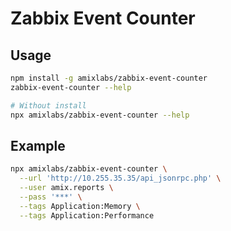 # Zabbix Event Counter

## Usage

```sh
npm install -g amixlabs/zabbix-event-counter
zabbix-event-counter --help

# Without install
npx amixlabs/zabbix-event-counter --help
```

## Example

```sh
npx amixlabs/zabbix-event-counter \
  --url 'http://10.255.35.35/api_jsonrpc.php' \
  --user amix.reports \
  --pass '***' \
  --tags Application:Memory \
  --tags Application:Performance
```
